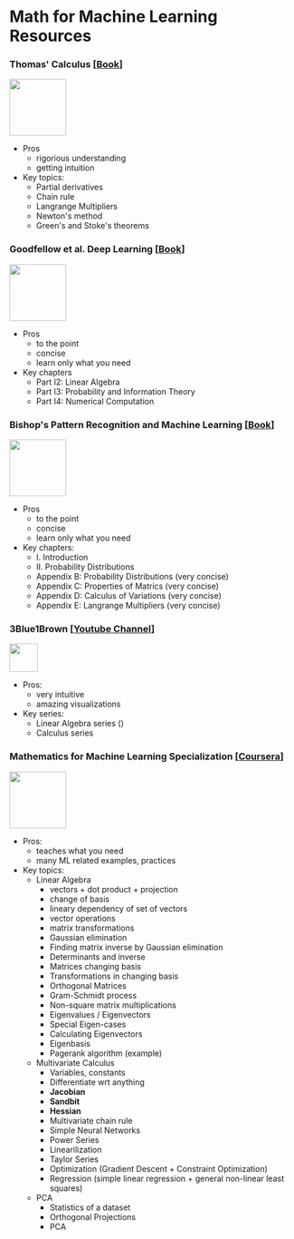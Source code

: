 # Math for Machine Learning Resources

### Thomas' Calculus [[Book](https://www.amazon.com/-/es/Thomas-Calculus-Joel-R-Hass-ebook/dp/B06XNMWWWP/ref=sr_1_1?dchild=1&keywords=thomas+calculus&qid=1589054915&sr=8-1)]
<img src="https://user-images.githubusercontent.com/14996155/81485297-df2ac980-9200-11ea-8ec8-894baa542073.png" width="100">
  
  - Pros
    - rigorious understanding
    - getting intuition
  - Key topics:
    - Partial derivatives
    - Chain rule
    - Langrange Multipliers
    - Newton's method
    - Green's and Stoke's theorems
    
    
### Goodfellow et al. Deep Learning [[Book](https://www.deeplearningbook.org/)]
<img src="https://user-images.githubusercontent.com/14996155/81485329-1bf6c080-9201-11ea-8ea2-313e79606956.png" width="100">

  - Pros
    - to the point
    - concise
    - learn only what you need
  - Key chapters
    - Part I2: Linear Algebra
    - Part I3: Probability and Information Theory
    - Part I4: Numerical Computation
    
### Bishop's Pattern Recognition and Machine Learning [[Book](https://www.amazon.com/Pattern-Recognition-Learning-Information-Statistics/dp/0387310738)]
<img src="https://user-images.githubusercontent.com/14996155/81485357-46e11480-9201-11ea-9fe9-7ec6e37baafa.png" width="100">

  - Pros
    - to the point
    - concise
    - learn only what you need
  - Key chapters:
    - I. Introduction
    - II. Probability Distributions
    - Appendix B: Probability Distributions (very concise)
    - Appendix C: Properties of Matrics (very concise)
    - Appendix D: Calculus of Variations (very concise)
    - Appendix E: Langrange Multipliers (very concise)
    
### 3Blue1Brown [[Youtube Channel](https://www.youtube.com/channel/UCYO_jab_esuFRV4b17AJtAw)]
<img src="https://user-images.githubusercontent.com/14996155/81485368-552f3080-9201-11ea-9abc-0dcfa9d3a8ee.png" width="50">

  - Pros:
    - very intuitive
    - amazing visualizations
  - Key series:
    - Linear Algebra series ()
    - Calculus series
    
### Mathematics for Machine Learning Specialization [[Coursera](drive.google.com)]
<img src="https://user-images.githubusercontent.com/14996155/81485428-cec71e80-9201-11ea-9efb-92c08509c9ba.png" width="100">

  - Pros:
    - teaches what you need
    - many ML related examples, practices
  - Key topics:
    - Linear Algebra
      - vectors + dot product + projection
      - change of basis
      - lineary dependency of set of vectors
      - vector operations
      - matrix transformations
      - Gaussian elimination
      - Finding matrix inverse by Gaussian elimination
      - Determinants and inverse
      - Matrices changing basis
      - Transformations in changing basis
      - Orthogonal Matrices
      - Gram-Schmidt process
      - Non-square matrix multiplications
      - Eigenvalues / Eigenvectors
      - Special Eigen-cases
      - Calculating Eigenvectors
      - Eigenbasis
      - Pagerank algorithm (example)
    - Multivariate Calculus
      - Variables, constants
      - Differentiate wrt anything
      - **Jacobian**
      - **Sandbit**
      - **Hessian**
      - Multivariate chain rule
      - Simple Neural Networks
      - Power Series
      - Linearilization
      - Taylor Series
      - Optimization (Gradient Descent + Constraint Optimization)
      - Regression (simple linear regression + general non-linear least squares)
    - PCA
      - Statistics of a dataset
      - Orthogonal Projections
      - PCA
